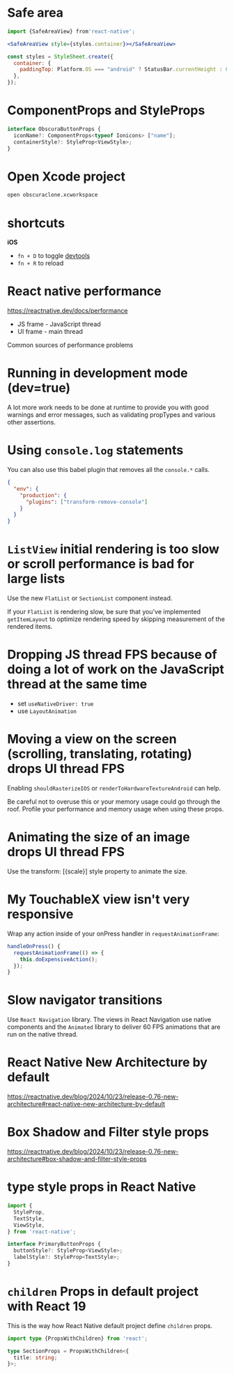 # Safe area

```jsx
import {SafeAreaView} from'react-native';

<SafeAreaView style={styles.container}></SafeAreaView>

const styles = StyleSheet.create({
  container: {
    paddingTop: Platform.OS === "android" ? StatusBar.currentHeight : 0,
  },
});
```

# ComponentProps and StyleProps

```jsx
interface ObscuraButtonProps {
  iconName?: ComponentProps<typeof Ionicons> ["name"]; 
  containerStyle?: StyleProp<ViewStyle>; 
}
```

# Open Xcode project

```bash
open obscuraclone.xcworkspace
```

# shortcuts

**iOS**

- `fn + D` to toggle [devtools](https://reactnative.dev/docs/debugging)
- `fn + R` to reload

# React native performance

https://reactnative.dev/docs/performance

- JS frame - JavaScript thread
- UI frame - main thread

Common sources of performance problems

# Running in development mode (dev=true)

A lot more work needs to be done at runtime to provide you with good warnings and error messages, such as validating propTypes and various other assertions.

# Using `console.log` statements

You can also use this babel plugin that removes all the `console.*` calls.

```json
{
  "env": {
    "production": {
      "plugins": ["transform-remove-console"]
    }
  }
}
```

# `ListView` initial rendering is too slow or scroll performance is bad for large lists

Use the new `FlatList` or `SectionList` component instead.

If your `FlatList` is rendering slow, be sure that you've implemented `getItemLayout` to optimize rendering speed by skipping measurement of the rendered items.

# Dropping JS thread FPS because of doing a lot of work on the JavaScript thread at the same time

- set `useNativeDriver: true`
- use `LayoutAnimation`

# Moving a view on the screen (scrolling, translating, rotating) drops UI thread FPS

Enabling `shouldRasterizeIOS` or `renderToHardwareTextureAndroid` can help.

Be careful not to overuse this or your memory usage could go through the roof. Profile your performance and memory usage when using these props.

# Animating the size of an image drops UI thread FPS

Use the transform: [{scale}] style property to animate the size.

# My TouchableX view isn't very responsive

Wrap any action inside of your onPress handler in `requestAnimationFrame`:

```ts
handleOnPress() {
  requestAnimationFrame(() => {
    this.doExpensiveAction();
  });
}
```

# Slow navigator transitions

Use `React Navigation` library. The views in React Navigation use native components and the `Animated` library to deliver 60 FPS animations that are run on the native thread.

# React Native New Architecture by default

https://reactnative.dev/blog/2024/10/23/release-0.76-new-architecture#react-native-new-architecture-by-default

# Box Shadow and Filter style props

https://reactnative.dev/blog/2024/10/23/release-0.76-new-architecture#box-shadow-and-filter-style-props

# type style props in React Native

```jsx
import {
  StyleProp,
  TextStyle,
  ViewStyle,
} from 'react-native';

interface PrimaryButtonProps {
  buttonStyle?: StyleProp<ViewStyle>;
  labelStyle?: StyleProp<TextStyle>;
}
```

# `children` Props in default project with React 19

This is the way how React Native default project define `children` props.

```ts
import type {PropsWithChildren} from 'react';

type SectionProps = PropsWithChildren<{
  title: string;
}>;
```